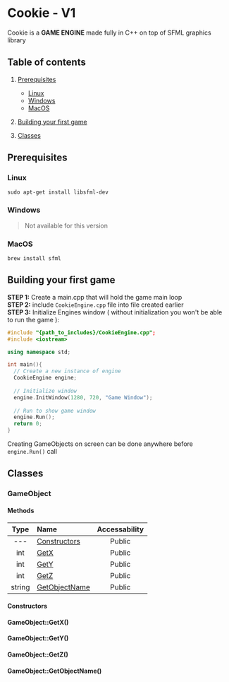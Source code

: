 # Cookie - V1
Cookie is a **GAME ENGINE** made fully in C++ on top of SFML graphics library
## Table of contents
1. [Prerequisites](#prerequisites)

   - [Linux](#linux)
   - [Windows](#windows)
   - [MacOS](#windows)

2. [Building your first game](#building-your-first-game)
3. [Classes](#classes)

## Prerequisites

### Linux
```
sudo apt-get install libsfml-dev
```
### Windows
> Not available for this version
### MacOS
```
brew install sfml
```

## Building your first game
**STEP 1:** Create a main.cpp that will hold the game main loop  
**STEP 2:** include `CookieEngine.cpp` file into file created earlier  
**STEP 3:** Initialize Engines window ( without initialization you won't be able to run the game ):
```cpp
#include "{path_to_includes}/CookieEngine.cpp";
#include <iostream>

using namespace std;

int main(){
  // Create a new instance of engine
  CookieEngine engine;
  
  // Initialize window
  engine.InitWindow(1280, 720, "Game Window");
  
  // Run to show game window
  engine.Run();
  return 0;
}
```

Creating GameObjects on screen can be done anywhere before `engine.Run()` call

## Classes

### GameObject
#### Methods
|Type | Name | Accessability |
|:---:|:-----|:-------------:|
| --- | [Constructors](#constructors) | Public |
| int | [GetX](#gameobjectgetx) | Public |
| int | [GetY](#gameobjectgety) | Public |
| int | [GetZ](#gameobjectgetz) | Public |
| string | [GetObjectName](#gameobjectgetobjectname) | Public |

#### Constructors

#### GameObject::GetX()
#### GameObject::GetY()
#### GameObject::GetZ()
#### GameObject::GetObjectName()
